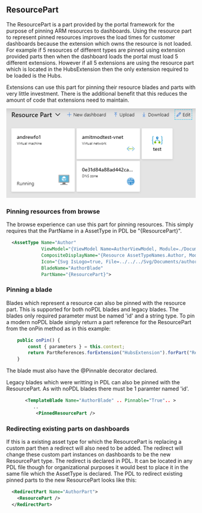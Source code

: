 ## ResourcePart
The ResourcePart is a part provided by the portal framework for the purpose of pinning ARM resources to dashboards.  Using the resource part to represent pinned resources improves the load times for customer dashboards because the extension which owns the resource is not loaded. For example if 5 resources of different types are pinned using extension provided parts then when the dashboard loads the portal must load 5 different extensions.   However if all 5 extensions are using the resource part which is located in the HubsExtension then the only extension required to be loaded is the Hubs.  

Extensions can use this part for pinning their resource blades and parts with very little investment. There is the additional benefit that this reduces the amount of code that extensions need to maintain.

![alt-text](../media/top-extensions-parts-resourcepart/resourcePart.png "Resource Part")

### Pinning resources from browse
The browse experience can use this part for pinning resources.   This simply requires that the PartName in a AssetType in PDL be "{ResourcePart}".   

```xml
  <AssetType Name="Author"
             ViewModel="{ViewModel Name=AuthorViewModel, Module=./Document/AssetViewModels/AuthorViewModel}"
             CompositeDisplayName="{Resource AssetTypeNames.Author, Module=ClientResources}"
             Icon="{Svg IsLogo=true, File=../../../Svg/Documents/author.svg}"
             BladeName="AuthorBlade"
             PartName="{ResourcePart}">
```

### Pinning a blade
Blades which represent a resource can also be pinned with the resource part.  This is supported for both noPDL blades and legacy blades.  The blades only required parameter must be named 'id' and a string type.  To pin a modern noPDL blade simply return a part reference for the ResourcePart from the onPin method as in this example:

```typescript
    public onPin() {
        const { parameters } = this.context;
        return PartReferences.forExtension("HubsExtension").forPart("ResourcePart").createReference({ parameters: parameters });
    }
```

The blade must also have the @Pinnable decorator declared.

Legacy blades which were writting in PDL can also be pinned with the ResourcePart.  As with noPDL blades there must be 1 paramter named 'id'.

```xml
       <TemplateBlade Name="AuthorBlade" .. Pinnable="True".. >
          ..
           <PinnedResourcePart />     
```

### Redirecting existing parts on dashboards
If this is a existing asset type for which the ResourcePart is replacing a custom part then a redirect will also need to be added.   The redirect will change these custom part instances on dashboards to be the new ResourcePart type.  The redirect is declared in PDL.   It can be located in any PDL file though for organizational purposes it would best to place it in the same file which the AssetType is declared.   The PDL to redirect existing pinned parts to the new ResourcePart looks like this:

```xml
  <RedirectPart Name="AuthorPart">
    <ResourcePart />
  </RedirectPart>
```
